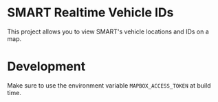 # SMART Realtime Vehicle IDs

This project allows you to view SMART's vehicle locations and IDs on a map.

# Development

Make sure to use the environment variable `MAPBOX_ACCESS_TOKEN` at build time.